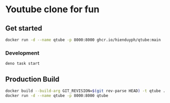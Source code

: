 # Youtube clone for fun

## Get started

```bash
docker run -d --name qtube -p 8000:8000 ghcr.io/hienduyph/qtube:main
```

### Development

```
deno task start
```

## Production Build

```bash
docker build --build-arg GIT_REVISION=$(git rev-parse HEAD) -t qtube .
docker run -d --name qtube -p 8000:8000 qtube
```

